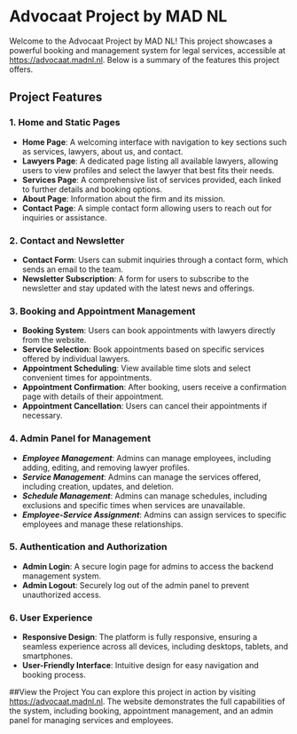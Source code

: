 # Advocaat Project by MAD NL
Welcome to the Advocaat Project by MAD NL! This project showcases a powerful booking and management system for legal services, accessible at https://advocaat.madnl.nl. Below is a summary of the features this project offers.

## Project Features
### 1. Home and Static Pages
  - **Home Page**: A welcoming interface with navigation to key sections such as services, lawyers, about us, and contact.
  - **Lawyers Page**: A dedicated page listing all available lawyers, allowing users to view profiles and select the lawyer that best fits their needs.
  - **Services Page**: A comprehensive list of services provided, each linked to further details and booking options.
  - **About Page**: Information about the firm and its mission.
  - **Contact Page**: A simple contact form allowing users to reach out for inquiries or assistance.
### 2. Contact and Newsletter
  - **Contact Form**: Users can submit inquiries through a contact form, which sends an email to the team.
  - **Newsletter Subscription**: A form for users to subscribe to the newsletter and stay updated with the latest news and offerings.
### 3. Booking and Appointment Management
  - **Booking System**: Users can book appointments with lawyers directly from the website.
  - **Service Selection**: Book appointments based on specific services offered by individual lawyers.
  - **Appointment Scheduling**: View available time slots and select convenient times for appointments.
  - **Appointment Confirmation**: After booking, users receive a confirmation page with details of their appointment.
  - **Appointment Cancellation**: Users can cancel their appointments if necessary.
### 4. Admin Panel for Management
  - ***Employee Management***: Admins can manage employees, including adding, editing, and removing lawyer profiles.
  - ***Service Management***: Admins can manage the services offered, including creation, updates, and deletion.
  - ***Schedule Management***: Admins can manage schedules, including exclusions and specific times when services are unavailable.
  - ***Employee-Service Assignment***: Admins can assign services to specific employees and manage these relationships.
### 5. Authentication and Authorization
  - **Admin Login**: A secure login page for admins to access the backend management system.
  - **Admin Logout**: Securely log out of the admin panel to prevent unauthorized access.
### 6. User Experience
  - **Responsive Design**: The platform is fully responsive, ensuring a seamless experience across all devices, including desktops, tablets, and smartphones.
  - **User-Friendly Interface**: Intuitive design for easy navigation and booking process.

##View the Project
You can explore this project in action by visiting https://advocaat.madnl.nl. The website demonstrates the full capabilities of the system, including booking, appointment management, and an admin panel for managing services and employees.
